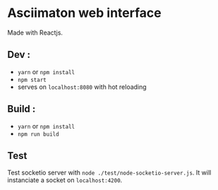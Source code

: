 # Asciimaton web interface

Made with Reactjs.

## Dev :

- `yarn` or `npm install`
- `npm start` 
- serves on `localhost:8080` with hot reloading

## Build :

- `yarn` or `npm install`
- `npm run build`

## Test

Test socketio server with `node ./test/node-socketio-server.js`.
It will instanciate a socket on `localhost:4200`.